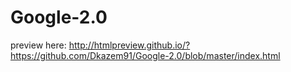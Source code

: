 # Google-2.0
preview here:
http://htmlpreview.github.io/?https://github.com/Dkazem91/Google-2.0/blob/master/index.html
